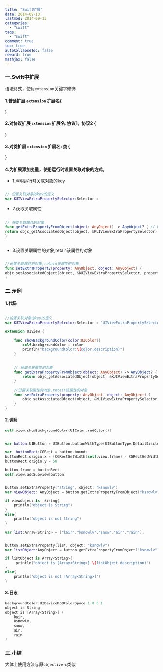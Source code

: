 ```yaml
---
title: "Swift扩展"
date: 2014-09-13
lastmod: 2014-09-13
categories:
  - "swift"
tags:
  - "swift"
comment: true
toc: true
autoCollapseToc: false
reward: true
mathjax: false
---
```


### 一.Swift中扩展
语法格式，使用`extension`关键字修饰

#### 1.普通扩展  `extension` 扩展名{
  }
  
#### 2.对协议扩展  `extension` 扩展名: 协议1，协议2 {
}

#### 3.对类扩展  `extension` 扩展名: 类 {
}

#### 4.为扩展添加变量，使用运行时设置关联对象的方式。

* 1.声明运行时关联对象的key

```swift

// 设置关联对象的key的定义
var KUIViewExtraPropertySelector:Selector = 

``` 

* 2.获取关联属性

```swift
    
// 获取关联属性的对象
func getExtraPropertyFromObject(object: AnyObject) -> AnyObject? { // Returns optional
return objc_getAssociatedObject(object, &KUIViewExtraPropertySelector)
}
    
```

* 3.设置关联属性的对象,retain该属性的对象

```swift

//设置关联属性的对象,retain该属性的对象
func setExtraProperty(property: AnyObject, object: AnyObject) {
objc_setAssociatedObject(object, &KUIViewExtraPropertySelector, property, UInt(OBJC_ASSOCIATION_RETAIN_NONATOMIC))
}

```

### 二.示例
#### 1.代码
``` swift

//设置关联对象的key的定义
var KUIViewExtraPropertySelector:Selector = "UIViewExtraPropertySelector"

extension UIView {
    
    func showBackgroundColor(color:UIColor){
        self.backgroundColor = color
        println("backgroundColor:\(color.description)")
    }
    
    
    // 获取关联属性的对象
    func getExtraPropertyFromObject(object: AnyObject) -> AnyObject? { // Returns optional
        return objc_getAssociatedObject(object, &KUIViewExtraPropertySelector)
    }
    
    //设置关联属性的对象,retain该属性的对象
    func setExtraProperty(property: AnyObject, object: AnyObject) {
        objc_setAssociatedObject(object, &KUIViewExtraPropertySelector, property, UInt(OBJC_ASSOCIATION_RETAIN_NONATOMIC))
    }
}

``` 

#### 2.调用
```swift
self.view.showBackgroundColor(UIColor.redColor())


var button:UIButton = UIButton.buttonWithType(UIButtonType.DetailDisclosure) as UIButton

var  buttonRect:CGRect = button.bounds
buttonRect.origin.x = (CGRectGetWidth(self.view.frame) - CGRectGetWidth(buttonRect))/2
buttonRect.origin.y = 50

button.frame = buttonRect
self.view.addSubview(button)


button.setExtraProperty("string", object: "ksnowlv")
var viewObject: AnyObject = button.getExtraPropertyFromObject("ksnowlv")!

if viewObject is  String{
    println("object is String")
}
else{
    println("object is not String")
}

var list:Array<String> = ["kair","ksnowlv","snow","air","rain"];


button.setExtraProperty(list, object: "ksnowlv")
var listObject:AnyObject = button.getExtraPropertyFromObject("ksnowlv")!

if listObject is Array<String>{
     println("object is [Array<String>] \(listObject.description)")
}
else{
    println("object is not [Array<String>]")
}

```

#### 3.日志
``` objective-c
backgroundColor:UIDeviceRGBColorSpace 1 0 0 1
object is String
object is [Array<String>] (
    kair,
    ksnowlv,
    snow,
    air,
    rain
)


```

### 三.小结
 大体上使用方法与原`objective-c`类似
